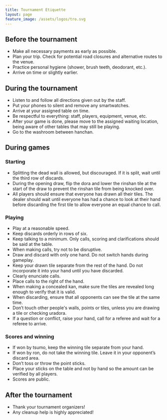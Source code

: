 ```yaml
---
title: Tournament Etiquette
layout: page
feature_image: /assets/logos/tro.svg
---
```


## Before the tournament

- Make all necessary payments as early as possible.
- Plan your trip. Check for potential road closures and alternative routes to the venue.
- Practice personal hygiene (shower, brush teeth, deodorant, etc.).
- Arrive on time or slightly earlier.

## During the tournament
- Listen to and follow all directions given out by the staff.
- Put your phones to silent and remove any smartwatches.
- Arrive at your assigned table on time.
- Be respectful to everything: staff, players, equipment, venue, etc.
- After your game is done, please move to the assigned waiting location, being aware of other tables that may still be playing.
- Go to the washroom between hanchan.

## During games

### Starting

- Splitting the dead wall is allowed, but discouraged. If it is split, wait until the third row of discards.
- During the opening draw, flip the dora and lower the rinshan tile at the start of the draw to prevent the rinshan tile from being knocked over.
- All players should ensure that everyone has drawn all their tiles. The dealer should wait until everyone has had a chance to look at their hand before discarding the first tile to allow everyone an equal chance to call.

### Playing

- Play at a reasonable speed.
- Keep discards orderly in rows of six.
- Keep talking to a minimum. Only calls, scoring and clarifications should be said at the table.
- When making calls, try not to be disruptive.
- Draw and discard with only one hand. Do not switch hands during gameplay.
- Keep your drawn tile separate from the rest of the hand. Do not incorporate it into your hand until you have discarded.
- Clearly enunciate calls.
- Place calls to the right of the hand.
- When making a concealed kan, make sure the tiles are revealed long enough to verify that it is valid.
- When discarding, ensure that all opponents can see the tile at the same time.
- Don’t touch other people's walls, points or tiles, unless you are drawing a tile or checking uradora.
- If a question or conflict, raise your hand, call for a referee and wait for a referee to arrive.

### Scores and winning

- If won by tsumo, keep the winning tile separate from your hand.
- If won by ron, do not take the winning tile. Leave it in your opponent’s discard area.
- Don’t toss or throw the point sticks.
- Place your sticks on the table and not by hand so the amount can be verified by all players.
- Scores are public.

## After the tournament

- Thank your tournament organizers!
- Any cleanup help is highly appreciated!
